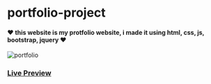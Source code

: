 # portfolio-project

#### ❤ this website is my protfolio website, i made it using html, css, js, bootstrap, jquery ❤



![portfolio](https://user-images.githubusercontent.com/94475130/170531740-76a95c3c-33f1-4b66-be8c-699e6c0018df.png)

### [**Live Preview**](https://Mahmoud-Montaser.github.io/portfolio-project/)
